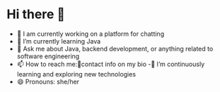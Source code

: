 # Hi there 👋


- 🔭 I am currently working on a platform for chatting
- 🌱 I’m currently learning Java
- 💬 Ask me about Java, backend development, or anything related to software engineering
- 📫 How to reach me:📧contact info on my bio
-🌱 I’m continuously learning and exploring new technologies
- 😄 Pronouns: she/her

